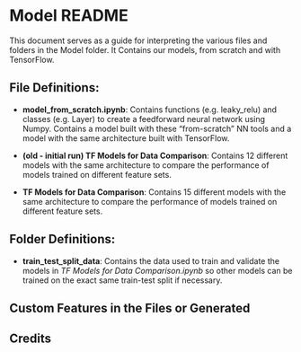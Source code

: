 # Model README

This document serves as a guide for interpreting the various files and folders in the Model folder. It Contains our models, from scratch and with TensorFlow.


## File Definitions:

- **model_from_scratch.ipynb**: Contains functions (e.g. leaky_relu) and classes (e.g. Layer) to create a feedforward neural network using Numpy. Contains a model built with these “from-scratch” NN tools and a model with the same architecture built with TensorFlow.

- **(old - initial run) TF Models for Data Comparison**: Contains 12 different models with the same architecture to compare the performance of models trained on different feature sets.

- **TF Models for Data Comparison**: Contains 15 different models with the same architecture to compare the performance of models trained on different feature sets.


## Folder Definitions:

- **train_test_split_data**: Contains the data used to train and validate the models in *TF Models for Data Comparison.ipynb* so other models can be trained on the exact same train-test split if necessary.


## Custom Features in the Files or Generated


## Credits





